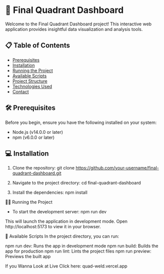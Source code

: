 # 🚀 Final Quadrant Dashboard

Welcome to the Final Quadrant Dashboard project! This interactive web application provides insightful data visualization and analysis tools.

## 📋 Table of Contents
- [Prerequisites](#prerequisites)
- [Installation](#installation)
- [Running the Project](#running-the-project)
- [Available Scripts](#available-scripts)
- [Project Structure](#project-structure)
- [Technologies Used](#technologies-used)
- [Contact](#contact)

## 🛠 Prerequisites

Before you begin, ensure you have the following installed on your system:
- Node.js (v14.0.0 or later)
- npm (v6.0.0 or later)

## 💻 Installation

1. Clone the repository:
   git clone https://github.com/your-username/final-quadrant-dashboard.git

2. Navigate to the project directory:
   cd final-quadrant-dashboard

3. Install the dependencies:
   npm install

🏃‍♂️ Running the Project
* To start the development server:
    npm run dev

This will launch the application in development mode. Open http://localhost:5173 to view it in your browser.

📜 Available Scripts
In the project directory, you can run:

npm run dev: Runs the app in development mode
npm run build: Builds the app for production
npm run lint: Lints the project files
npm run preview: Previews the built app

If you Wanna Look at Live
Click here: quad-weld.vercel.app




